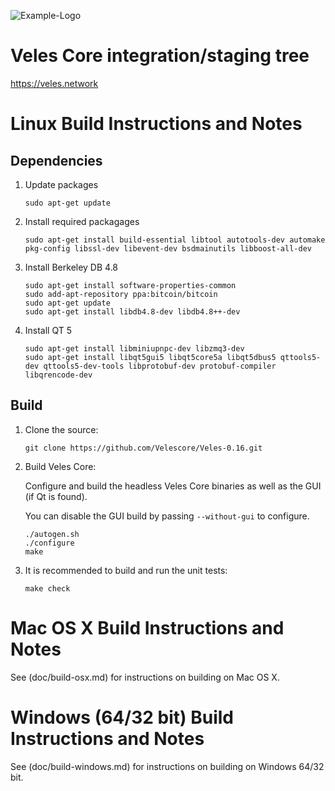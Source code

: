 ![Example-Logo](https://i.imgur.com/OP0aW7y.jpg?3)

Veles Core integration/staging tree
==================================

https://veles.network

Linux Build Instructions and Notes
==================================

Dependencies
----------------------
1.  Update packages

        sudo apt-get update

2.  Install required packagages

        sudo apt-get install build-essential libtool autotools-dev automake pkg-config libssl-dev libevent-dev bsdmainutils libboost-all-dev

3.  Install Berkeley DB 4.8

        sudo apt-get install software-properties-common
        sudo add-apt-repository ppa:bitcoin/bitcoin
        sudo apt-get update
        sudo apt-get install libdb4.8-dev libdb4.8++-dev

4.  Install QT 5

        sudo apt-get install libminiupnpc-dev libzmq3-dev
        sudo apt-get install libqt5gui5 libqt5core5a libqt5dbus5 qttools5-dev qttools5-dev-tools libprotobuf-dev protobuf-compiler libqrencode-dev

Build
----------------------
1.  Clone the source:

        git clone https://github.com/Velescore/Veles-0.16.git

2.  Build Veles Core:

    Configure and build the headless Veles Core binaries as well as the GUI (if Qt is found).

    You can disable the GUI build by passing `--without-gui` to configure.
        
        ./autogen.sh
        ./configure
        make

3.  It is recommended to build and run the unit tests:

        make check


Mac OS X Build Instructions and Notes
=====================================
See (doc/build-osx.md) for instructions on building on Mac OS X.



Windows (64/32 bit) Build Instructions and Notes
=====================================
See (doc/build-windows.md) for instructions on building on Windows 64/32 bit.
